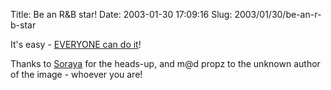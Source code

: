 Title: Be an R&B star!
Date: 2003-01-30 17:09:16
Slug: 2003/01/30/be-an-r-b-star


It's easy - [EVERYONE can do it][1]!

Thanks to [Soraya][2] for the heads-up, and m@d propz to the unknown author of
the image - whoever you are!

   [1]: http://docs.g-blog.net/bilder_etc/ms_hit_wizard.jpg
   [2]: http://G-Blog.net/user/Soraya (Click to visit Soraya's blog)
